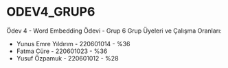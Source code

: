 # ODEV4_GRUP6
Ödev 4 - Word Embedding Ödevi - Grup 6
Grup Üyeleri ve Çalışma Oranları:
- Yunus Emre Yıldırım - 220601014 - %36
- Fatma Cüre - 220601023 - %36
- Yusuf Özpamuk - 220601012 - %28
